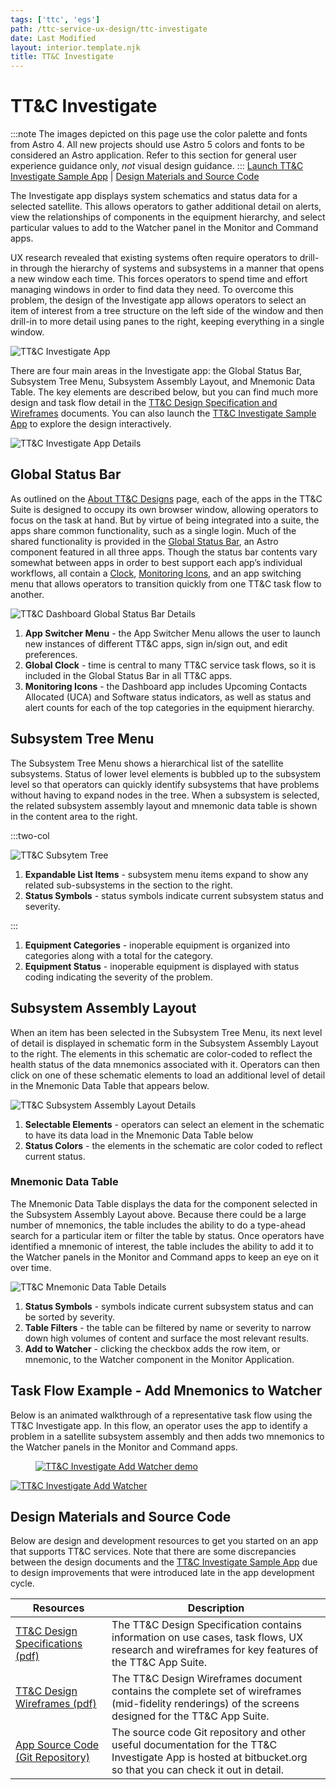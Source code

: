 ```yaml
---
tags: ['ttc', 'egs']
path: /ttc-service-ux-design/ttc-investigate
date: Last Modified
layout: interior.template.njk
title: TT&C Investigate
---
```


# TT&C Investigate
:::note
The images depicted on this page use the color palette and fonts from Astro 4. All new projects should use Astro 5 colors and fonts to be considered an Astro application. Refer to this section for general user experience guidance only, *not* visual design guidance.
:::
[Launch TT&C Investigate Sample App](https://ttc-investigate.astrouxds.com) | [Design Materials and Source Code](#contentBottom)

The Investigate app displays system schematics and status data for a selected satellite. This allows operators to gather additional detail on alerts, view the relationships of components in the equipment hierarchy, and select particular values to add to the Watcher panel in the Monitor and Command apps.

UX research revealed that existing systems often require operators to drill-in through the hierarchy of systems and subsystems in a manner that opens a new window each time. This forces operators to spend time and effort managing windows in order to find data they need. To overcome this problem, the design of the Investigate app allows operators to select an item of interest from a tree structure on the left side of the window and then drill-in to more detail using panes to the right, keeping everything in a single window.

![TT&C Investigate App](/img/service-specific-ux-design/ttc-investigate-app.png)

There are four main areas in the Investigate app: the Global Status Bar, Subsystem Tree Menu, Subsystem Assembly Layout, and Mnemonic Data Table. The key elements are described below, but you can find much more design and task flow detail in the [TT&C Design Specification and Wireframes](/ttc-service-ux-design/ttc-investigate#contentBottom) documents. You can also launch the [TT&C Investigate Sample App](https://ttc-investigate.astrouxds.com/) to explore the design interactively.

![TT&C Investigate App Details](/img/service-specific-ux-design/ttc-investigate-app-details.png)

## Global Status Bar

As outlined on the [About TT&C Designs](/ttc-service-ux-design/about-the-ttc-designs) page, each of the apps in the TT&C Suite is designed to occupy its own browser window, allowing operators to focus on the task at hand. But by virtue of being integrated into a suite, the apps share common functionality, such as a single login. Much of the shared functionality is provided in the [Global Status Bar](/components/global-status-bar), an Astro component featured in all three apps. Though the status bar contents vary somewhat between apps in order to best support each app’s individual workflows, all contain a [Clock](/components/clock), [Monitoring Icons](/components/icons-and-symbols), and an app switching menu that allows operators to transition quickly from one TT&C task flow to another.

![TT&C Dashboard Global Status Bar Details](/img/service-specific-ux-design/ttc-investigate-global-status-bar-details.png)

1. **App Switcher Menu** - the App Switcher Menu allows the user to launch new instances of different TT&C apps, sign in/sign out, and edit preferences.
2. **Global Clock** - time is central to many TT&C service task flows, so it is included in the Global Status Bar in all TT&C apps.
3. **Monitoring Icons** - the Dashboard app includes Upcoming Contacts Allocated (UCA) and Software status indicators, as well as status and alert counts for each of the top categories in the equipment hierarchy.

## Subsystem Tree Menu

The Subsystem Tree Menu shows a hierarchical list of the satellite subsystems. Status of lower level elements is bubbled up to the subsystem level so that operators can quickly identify subsystems that have problems without having to expand nodes in the tree. When a subsystem is selected, the related subsystem assembly layout and mnemonic data table is shown in the content area to the right.

:::two-col

![TT&C Subsytem Tree](/img/service-specific-ux-design/ttc-investigate-subsystem-tree-details.png)

1. **Expandable List Items** - subsystem menu items expand to show any related sub-subsystems in the section to the right.
2. **Status Symbols** - status symbols indicate current subsystem status and severity.

:::

1. **Equipment Categories** - inoperable equipment is organized into categories along with a total for the category.
2. **Equipment Status** - inoperable equipment is displayed with status coding indicating the severity of the problem.

## Subsystem Assembly Layout

When an item has been selected in the Subsystem Tree Menu, its next level of detail is displayed in schematic form in the Subsystem Assembly Layout to the right. The elements in this schematic are color-coded to reflect the health status of the data mnemonics associated with it. Operators can then click on one of these schematic elements to load an additional level of detail in the Mnemonic Data Table that appears below.

![TT&C Subsystem Assembly Layout Details](/img/service-specific-ux-design/ttc-investigate-subsystem-assembly-details.png)

1. **Selectable Elements** - operators can select an element in the schematic to have its data load in the Mnemonic Data Table below
2. **Status Colors** - the elements in the schematic are color coded to reflect current status.

### Mnemonic Data Table

The Mnemonic Data Table displays the data for the component selected in the Subsystem Assembly Layout above. Because there could be a large number of mnemonics, the table includes the ability to do a type-ahead search for a particular item or filter the table by status. Once operators have identified a mnemonic of interest, the table includes the ability to add it to the Watcher panels in the Monitor and Command apps to keep an eye on it over time.

![TT&C Mnemonic Data Table Details](/img/service-specific-ux-design/ttc-investigate-mnemonics-table-details.png)

1. **Status Symbols** - symbols indicate current subsystem status and can be sorted by severity.
2. **Table Filters** - the table can be filtered by name or severity to narrow down high volumes of content and surface the most relevant results.
3. **Add to Watcher** - clicking the checkbox adds the row item, or mnemonic, to the Watcher component in the Monitor Application.

## Task Flow Example - Add Mnemonics to Watcher

Below is an animated walkthrough of a representative task flow using the TT&C Investigate app. In this flow, an operator uses the app to identify a problem in a satellite subsystem assembly and then adds two mnemonics to the Watcher panels in the Monitor and Command apps.

<div markdown="1">
	<figure markdown="1">
		<a href="#demo" class="demo" name="close">
			<span class="icon-play"></span>
			<img src="/img/service-specific-ux-design/ttc-investigate-add-watcher-placeholder.png" 
			alt="TT&C Investigate Add Watcher demo" />
		</a>
	</figure>
	<a href="#close" class="lightbox" id="demo">
		<img src="/img/service-specific-ux-design/ttc-investigate-add-watcher.gif" alt="TT&C Investigate Add Watcher" />
	</a>
</div>

## Design Materials and Source Code

Below are design and development resources to get you started on an app that supports TT&C services. Note that there are some discrepancies between the design documents and the [TT&C Investigate Sample App](https://ttc-investigate.astrouxds.com/) due to design improvements that were introduced late in the app development cycle.

| Resources                                                                                                                        | Description                                                                                                                                                   |
| -------------------------------------------------------------------------------------------------------------------------------- | ------------------------------------------------------------------------------------------------------------------------------------------------------------- |
| [TT&C Design Specifications (pdf)]( https://s3-us-west-2.amazonaws.com/com.rocketcom.astrouxds/downloads/ttc-specifications.pdf) | The TT&C Design Specification contains information on use cases, task flows, UX research and wireframes for key features of the TT&C App Suite.               |
| [TT&C Design Wireframes (pdf)]( https://s3-us-west-2.amazonaws.com/com.rocketcom.astrouxds/downloads/ttc-wireframes.pdf)         | The TT&C Design Wireframes document contains the complete set of wireframes (mid-fidelity renderings) of the screens designed for the TT&C App Suite.         |
| [App Source Code (Git Repository)](https://bitbucket.org/rocketcom/tt-c-investigate/src/master/)                                 | The source code Git repository and other useful documentation for the TT&C Investigate App is hosted at bitbucket.org so that you can check it out in detail. |

